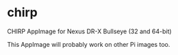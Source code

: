 # chirp
CHIRP AppImage for Nexus DR-X Bullseye (32 and 64-bit)

This AppImage will probably work on other Pi images too.
